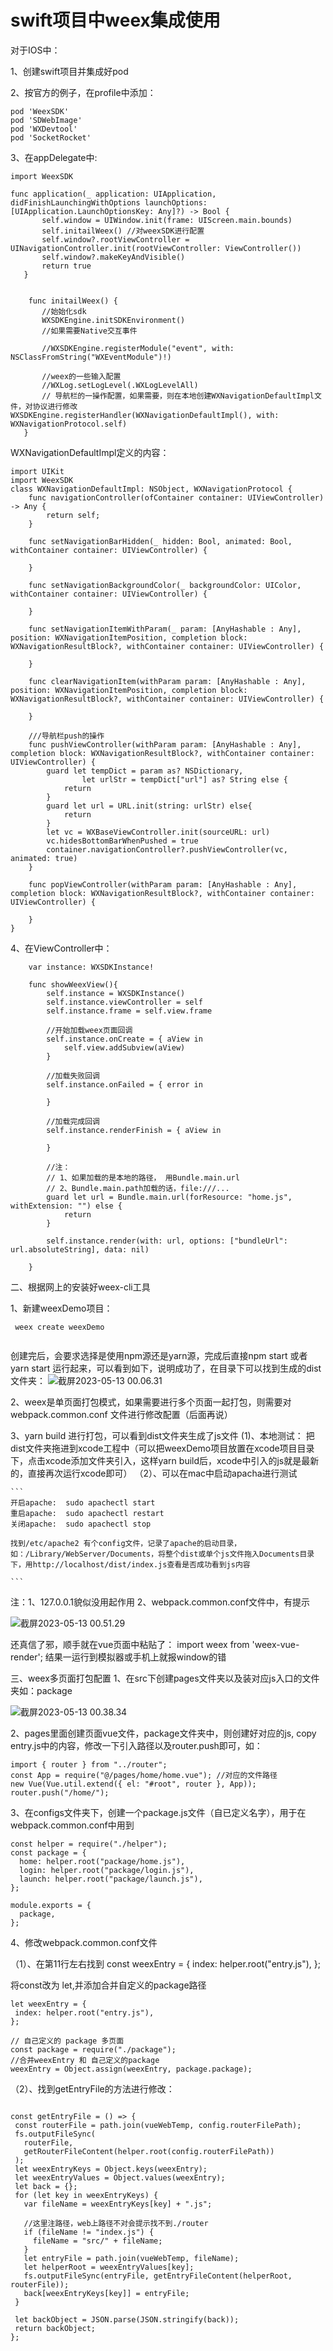 # swift项目中weex集成使用

对于IOS中：

1、创建swift项目并集成好pod

2、按官方的例子，在profile中添加：

    pod 'WeexSDK'
    pod 'SDWebImage'
    pod 'WXDevtool'
    pod 'SocketRocket'
    
3、在appDelegate中:


 ```
 import WeexSDK

func application(_ application: UIApplication, didFinishLaunchingWithOptions launchOptions: [UIApplication.LaunchOptionsKey: Any]?) -> Bool {
        self.window = UIWindow.init(frame: UIScreen.main.bounds)
        self.initailWeex() //对weexSDK进行配置
        self.window?.rootViewController = UINavigationController.init(rootViewController: ViewController())
        self.window?.makeKeyAndVisible()
        return true
    }
    
    
     func initailWeex() {
        //始始化sdk
        WXSDKEngine.initSDKEnvironment()
        //如果需要Native交互事件
        
        //WXSDKEngine.registerModule("event", with: NSClassFromString("WXEventModule")!)
        
        //weex的一些输入配置
        //WXLog.setLogLevel(.WXLogLevelAll)
        // 导航栏的一操作配置，如果需要，则在本地创建WXNavigationDefaultImpl文件，对协议进行修改     WXSDKEngine.registerHandler(WXNavigationDefaultImpl(), with: WXNavigationProtocol.self)
    }
```
    
WXNavigationDefaultImpl定义的内容： 

```
import UIKit
import WeexSDK
class WXNavigationDefaultImpl: NSObject, WXNavigationProtocol {
    func navigationController(ofContainer container: UIViewController) -> Any {
        return self;
    }
    
    func setNavigationBarHidden(_ hidden: Bool, animated: Bool, withContainer container: UIViewController) {
        
    }
    
    func setNavigationBackgroundColor(_ backgroundColor: UIColor, withContainer container: UIViewController) {
        
    }
    
    func setNavigationItemWithParam(_ param: [AnyHashable : Any], position: WXNavigationItemPosition, completion block: WXNavigationResultBlock?, withContainer container: UIViewController) {
        
    }
    
    func clearNavigationItem(withParam param: [AnyHashable : Any], position: WXNavigationItemPosition, completion block: WXNavigationResultBlock?, withContainer container: UIViewController) {
        
    }
    
    ///导航栏push的操作
    func pushViewController(withParam param: [AnyHashable : Any], completion block: WXNavigationResultBlock?, withContainer container: UIViewController) {
        guard let tempDict = param as? NSDictionary,
                let urlStr = tempDict["url"] as? String else {
            return
        }
        guard let url = URL.init(string: urlStr) else{
            return
        }
        let vc = WXBaseViewController.init(sourceURL: url)
        vc.hidesBottomBarWhenPushed = true
        container.navigationController?.pushViewController(vc, animated: true)
    }
    
    func popViewController(withParam param: [AnyHashable : Any], completion block: WXNavigationResultBlock?, withContainer container: UIViewController) {
        
    }
}
```

4、在ViewController中：

```
    var instance: WXSDKInstance!
    
    func showWeexView(){
        self.instance = WXSDKInstance()
        self.instance.viewController = self
        self.instance.frame = self.view.frame
        
        //开始加载weex页面回调
        self.instance.onCreate = { aView in
            self.view.addSubview(aView)
        }
        
        //加载失败回调
        self.instance.onFailed = { error in
        
        }
        
        //加载完成回调
        self.instance.renderFinish = { aView in
                    
        }
         
        //注：
        // 1、如果加载的是本地的路径， 用Bundle.main.url
        // 2、Bundle.main.path加载的话，file:///...
        guard let url = Bundle.main.url(forResource: "home.js", withExtension: "") else {
            return
        }
        
        self.instance.render(with: url, options: ["bundleUrl": url.absoluteString], data: nil)
    
    }    
```

二、根据网上的安装好weex-cli工具

1、新建weexDemo项目：

```
 weex create weexDemo
 
```
创建完后，会要求选择是使用npm源还是yarn源，完成后直接npm start 或者yarn start 运行起来，可以看到如下，说明成功了，在目录下可以找到生成的dist文件夹：
![截屏2023-05-13 00.06.31](media/16839052485195/%E6%88%AA%E5%B1%8F2023-05-13%2000.06.31.png)


2、weex是单页面打包模式，如果需要进行多个页面一起打包，则需要对webpack.common.conf 文件进行修改配置（后面再说）

3、yarn build 进行打包，可以看到dist文件夹生成了js文件
(1)、本地测试：
把dist文件夹拖进到xcode工程中（可以把weexDemo项目放置在xcode项目目录下，点击xcode添加文件夹引入，这样yarn build后，xcode中引入的js就是最新的，直接再次运行xcode即可）
（2）、可以在mac中启动apacha进行测试

    ```
    开启apache:  sudo apachectl start
    重启apache:  sudo apachectl restart
    关闭apache:  sudo apachectl stop
    
    找到/etc/apache2 有个config文件，记录了apache的启动目录，如：/Library/WebServer/Documents，将整个dist或单个js文件拖入Documents目录下，用http://localhost/dist/index.js查看是否成功看到js内容 
    
    ```
    
 注：1、127.0.0.1貌似没用起作用
    2、webpack.common.conf文件中，有提示
  
   ![截屏2023-05-13 00.51.29](media/16839052485195/%E6%88%AA%E5%B1%8F2023-05-13%2000.51.29.png)

还真信了邪，顺手就在vue页面中粘贴了：
import weex from 'weex-vue-render';
结果一运行到模拟器或手机上就报window的错


三、weex多页面打包配置
1、在src下创建pages文件夹以及装对应js入口的文件夹如：package

![截屏2023-05-13 00.38.34](media/16839052485195/%E6%88%AA%E5%B1%8F2023-05-13%2000.38.34.png)


2、pages里面创建页面vue文件，package文件夹中，则创建好对应的js, copy entry.js中的内容，修改一下引入路径以及router.push即可，如：

```
import { router } from "../router";
const App = require("@/pages/home/home.vue"); //对应的文件路径
new Vue(Vue.util.extend({ el: "#root", router }, App));
router.push("/home/");

```

3、在configs文件夹下，创建一个package.js文件（自已定义名字），用于在webpack.common.conf中用到

```
const helper = require("./helper");
const package = {
  home: helper.root("package/home.js"),
  login: helper.root("package/login.js"),
  launch: helper.root("package/launch.js"),
};

module.exports = {
  package,
};

```

4、修改webpack.common.conf文件

（1）、在第11行左右找到
const weexEntry = {
  index: helper.root("entry.js"),
};

将const改为 let,并添加合并自定义的package路径

 ```
 let weexEntry = {
  index: helper.root("entry.js"),
};

// 自己定义的 package 多页面
const package = require("./package");
//合并weexEntry 和 自己定义的package
weexEntry = Object.assign(weexEntry, package.package);
 
 ```
 
 （2）、找到getEntryFile的方法进行修改：
 
 ```
    
const getEntryFile = () => {
  const routerFile = path.join(vueWebTemp, config.routerFilePath);
  fs.outputFileSync(
    routerFile,
    getRouterFileContent(helper.root(config.routerFilePath))
  );
  let weexEntryKeys = Object.keys(weexEntry);
  let weexEntryValues = Object.values(weexEntry);
  let back = {};
  for (let key in weexEntryKeys) {
    var fileName = weexEntryKeys[key] + ".js";
    
    //这里注路径，web上路径不对会提示找不到./router
    if (fileName != "index.js") {
      fileName = "src/" + fileName;
    }
    let entryFile = path.join(vueWebTemp, fileName);
    let helperRoot = weexEntryValues[key];
    fs.outputFileSync(entryFile, getEntryFileContent(helperRoot, routerFile));
    back[weexEntryKeys[key]] = entryFile;
  }

  let backObject = JSON.parse(JSON.stringify(back));
  return backObject;
};

 ```
 
 
 




